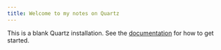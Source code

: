 ```yaml
---
title: Welcome to my notes on Quartz
---
```


This is a blank Quartz installation.
See the [documentation](https://quartz.jzhao.xyz) for how to get started.

